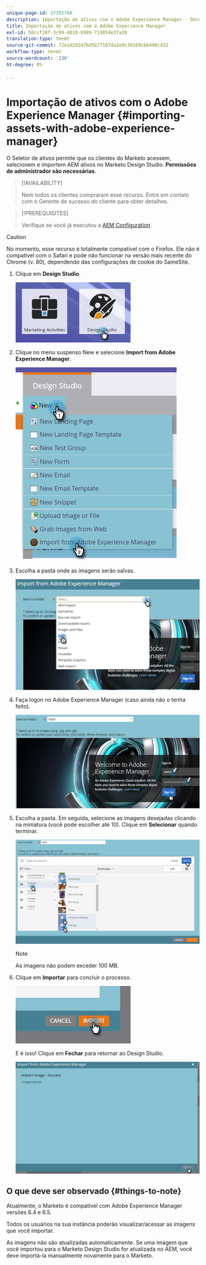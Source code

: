 ```yaml
---
unique-page-id: 37355768
description: Importação de ativos com o Adobe Experience Manager - Documentos do Marketo - Documentação do produto
title: Importação de ativos com o Adobe Experience Manager
exl-id: 56ccf38f-3c99-4018-9989-719854e37a20
translation-type: tm+mt
source-git-commit: 72e1d29347bd5b77107da1e9c30169cb6490c432
workflow-type: tm+mt
source-wordcount: '230'
ht-degree: 0%

---
```


# Importação de ativos com o Adobe Experience Manager {#importing-assets-with-adobe-experience-manager}

O Seletor de ativos permite que os clientes do Marketo acessem, selecionem e importem AEM ativos no Marketo Design Studio. **Permissões de administrador são necessárias**.

>[!AVAILABILITY]
>
>
>Nem todos os clientes compraram esse recurso. Entre em contato com o Gerente de sucesso do cliente para obter detalhes.

>[!PREREQUISITES]
>
>Verifique se você já executou a [AEM Configuration](/help/marketo/product-docs/core-marketo-concepts/miscellaneous/configuring-adobe-experience-manager-integration.md).

>[!CAUTION]
>
>No momento, esse recurso é totalmente compatível com o Firefox. Ele não é compatível com o Safari e pode não funcionar na versão mais recente do Chrome (v. 80), dependendo das configurações de cookie do SameSite.

1. Clique em **Design Studio**.

   ![](assets/one-1.png)

1. Clique no menu suspenso New e selecione **Import from Adobe Experience Manager**.

   ![](assets/two-1.png)

1. Escolha a pasta onde as imagens serão salvas.

   ![](assets/three-1.png)

1. Faça logon no Adobe Experience Manager (caso ainda não o tenha feito).

   ![](assets/four-1.png)

1. Escolha a pasta. Em seguida, selecione as imagens desejadas clicando na miniatura (você pode escolher até 10). Clique em **Selecionar** quando terminar.

   ![](assets/five.png)

   >[!NOTE]
   >
   >As imagens não podem exceder 100 MB.

1. Clique em **Importar** para concluir o processo.

   ![](assets/six-1.png)

   E é isso! Clique em **Fechar** para retornar ao Design Studio.

   ![](assets/seven-1.png)

## O que deve ser observado {#things-to-note}

Atualmente, o Marketo é compatível com Adobe Experience Manager versões 6.4 e 6.5.

Todos os usuários na sua instância poderão visualizar/acessar as imagens que você importar.

As imagens não são atualizadas automaticamente. Se uma imagem que você importou para o Marketo Design Studio for atualizada no AEM, você deve importá-la manualmente novamente para o Marketo.
